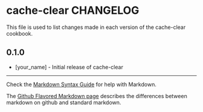 # cache-clear CHANGELOG

This file is used to list changes made in each version of the cache-clear cookbook.

## 0.1.0
- [your_name] - Initial release of cache-clear

- - -
Check the [Markdown Syntax Guide](http://daringfireball.net/projects/markdown/syntax) for help with Markdown.

The [Github Flavored Markdown page](http://github.github.com/github-flavored-markdown/) describes the differences between markdown on github and standard markdown.
